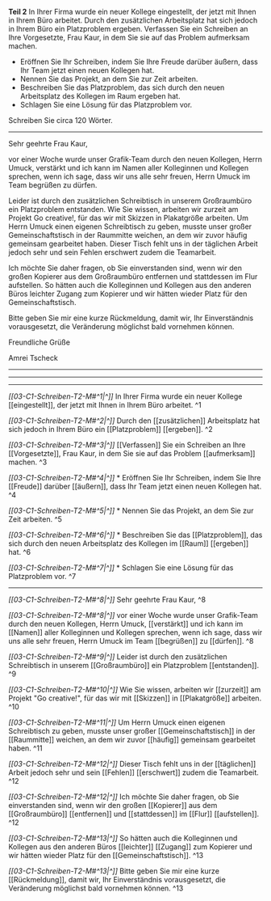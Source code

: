 **Teil 2**
In Ihrer Firma wurde ein neuer Kollege eingestellt, der jetzt mit Ihnen in Ihrem Büro arbeitet. Durch den zusätzlichen Arbeitsplatz hat sich jedoch in Ihrem Büro ein Platzproblem ergeben. Verfassen Sie ein Schreiben an Ihre Vorgesetzte, Frau Kaur, in dem Sie sie auf das Problem aufmerksam machen.

* Eröffnen Sie Ihr Schreiben, indem Sie Ihre Freude darüber äußern, dass Ihr Team jetzt einen neuen Kollegen hat.
* Nennen Sie das Projekt, an dem Sie zur Zeit arbeiten.
* Beschreiben Sie das Platzproblem, das sich durch den neuen Arbeitsplatz des Kollegen im Raum ergeben hat.
* Schlagen Sie eine Lösung für das Platzproblem vor.

Schreiben Sie circa 120 Wörter.


---


Sehr geehrte Frau Kaur,

vor einer Woche wurde unser Grafik-Team durch den neuen Kollegen, Herrn Umuck, verstärkt und ich kann im Namen aller Kolleginnen und Kollegen sprechen, wenn ich sage, dass wir uns alle sehr freuen, Herrn Umuck im Team begrüßen zu dürfen.

Leider ist durch den zusätzlichen Schreibtisch in unserem Großraumbüro ein Platzproblem entstanden. Wie Sie wissen, arbeiten wir zurzeit am Projekt Go creative!, für das wir mit Skizzen in Plakatgröße arbeiten. Um Herrn Umuck einen eigenen Schreibtisch zu geben, musste unser großer Gemeinschaftstisch in der Raummitte weichen, an dem wir zuvor häufig gemeinsam gearbeitet haben. Dieser Tisch fehlt uns in der täglichen Arbeit jedoch sehr und sein Fehlen erschwert zudem die Teamarbeit.

Ich möchte Sie daher fragen, ob Sie einverstanden sind, wenn wir den großen Kopierer aus dem Großraumbüro entfernen und stattdessen im Flur aufstellen. So hätten auch die Kolleginnen und Kollegen aus den anderen Büros leichter Zugang zum Kopierer und wir hätten wieder Platz für den Gemeinschaftstisch.

Bitte geben Sie mir eine kurze Rückmeldung, damit wir, Ihr Einverständnis vorausgesetzt, die Veränderung möglichst bald vornehmen können.

Freundliche Grüße

Amrei Tscheck


---
---
---
*[[03-C1-Schreiben-T2-M#^1|^]]* In Ihrer Firma wurde ein neuer Kollege [[eingestellt]], der jetzt mit Ihnen in Ihrem Büro arbeitet. ^1

*[[03-C1-Schreiben-T2-M#^2|^]]* Durch den [[zusätzlichen]] Arbeitsplatz hat sich jedoch in Ihrem Büro ein [[Platzproblem]] [[ergeben]]. ^2

*[[03-C1-Schreiben-T2-M#^3|^]]* [[Verfassen]] Sie ein Schreiben an Ihre [[Vorgesetzte]], Frau Kaur, in dem Sie sie auf das Problem [[aufmerksam]] machen. ^3

 
*[[03-C1-Schreiben-T2-M#^4|^]]* * Eröffnen Sie Ihr Schreiben, indem Sie Ihre [[Freude]] darüber [[äußern]], dass Ihr Team jetzt einen neuen Kollegen hat. ^4

*[[03-C1-Schreiben-T2-M#^5|^]]* * Nennen Sie das Projekt, an dem Sie zur Zeit arbeiten. ^5

*[[03-C1-Schreiben-T2-M#^6|^]]* * Beschreiben Sie das [[Platzproblem]], das sich durch den neuen Arbeitsplatz des Kollegen im [[Raum]] [[ergeben]] hat. ^6

*[[03-C1-Schreiben-T2-M#^7|^]]* * Schlagen Sie eine Lösung für das Platzproblem vor. ^7


---
*[[03-C1-Schreiben-T2-M#^8|^]]* Sehr geehrte Frau Kaur, ^8

 
*[[03-C1-Schreiben-T2-M#^8|^]]* vor einer Woche wurde unser Grafik-Team durch den neuen Kollegen, Herrn Umuck, [[verstärkt]] und ich kann im [[Namen]] aller Kolleginnen und Kollegen sprechen, wenn ich sage, dass wir uns alle sehr freuen, Herrn Umuck im Team [[begrüßen]] zu [[dürfen]]. ^8


*[[03-C1-Schreiben-T2-M#^9|^]]* Leider ist durch den zusätzlichen Schreibtisch in unserem [[Großraumbüro]] ein Platzproblem [[entstanden]]. ^9

*[[03-C1-Schreiben-T2-M#^10|^]]* Wie Sie wissen, arbeiten wir [[zurzeit]] am Projekt "Go creative!", für das wir mit [[Skizzen]] in [[Plakatgröße]] arbeiten. ^10

*[[03-C1-Schreiben-T2-M#^11|^]]* Um Herrn Umuck einen eigenen Schreibtisch zu geben, musste unser großer [[Gemeinschaftstisch]] in der [[Raummitte]] weichen, an dem wir zuvor [[häufig]] gemeinsam gearbeitet haben. ^11

*[[03-C1-Schreiben-T2-M#^12|^]]* Dieser Tisch fehlt uns in der [[täglichen]] Arbeit jedoch sehr und sein [[Fehlen]] [[erschwert]] zudem die Teamarbeit. ^12

 
*[[03-C1-Schreiben-T2-M#^12|^]]* Ich möchte Sie daher fragen, ob Sie einverstanden sind, wenn wir den großen [[Kopierer]] aus dem [[Großraumbüro]] [[entfernen]] und [[stattdessen]] im [[Flur]] [[aufstellen]]. ^12


*[[03-C1-Schreiben-T2-M#^13|^]]* So hätten auch die Kolleginnen und Kollegen aus den anderen Büros [[leichter]] [[Zugang]] zum Kopierer und wir hätten wieder Platz für den [[Gemeinschaftstisch]]. ^13

 
*[[03-C1-Schreiben-T2-M#^13|^]]* Bitte geben Sie mir eine kurze [[Rückmeldung]], damit wir, Ihr Einverständnis vorausgesetzt, die Veränderung möglichst bald vornehmen können. ^13


